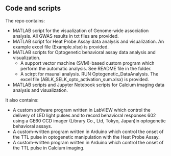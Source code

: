 ## Code and scripts
The repo contains:
- MATLAB script for the visualization of Genome-wide association analysis. All GWAS results in txt files are provided.
- MATLAB script for Heat Probe Assay data analysis and visualization. An example excel file (Example.xlsx) is provided.
- MATLAB scripts for Optogenetic behavioral assay data analysis and visualization.
  - A support vector machine (SVM)-based custom program which perform the automatic analysis. See README file in the folder.
  - A scirpt for maunal analysis. RUN Optogenetic_DataAnalysis. The excel file (ABLK_SELK_opto_activation_sum.xlsx) is provided.
- MATLAB scripts and Jupyter Notebook scripts for Calcium imaging data analysis and visualization.

It also contains:
- A custom software program written in LabVIEW which control the delivery of LED light pulses and to record behavioral responses
602 using a GE60 CCD imager (Library Co., Ltd, Tokyo, Japan)in optogenetic behavioral assays.
- A custom-written program written in Arduino which control the onset of the TTL pulse in optogenetic manipulation with the Heat Probe Assay.
- A custom-written program written in Arduino which control the onset of the TTL pulse in Calcium imaging.
